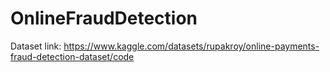 # OnlineFraudDetection

Dataset link: https://www.kaggle.com/datasets/rupakroy/online-payments-fraud-detection-dataset/code
